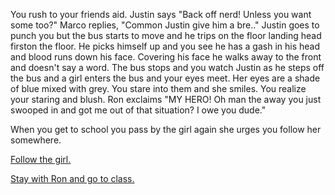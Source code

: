 You rush to your friends aid. Justin says "Back off nerd! Unless you want some too?" Marco replies, "Common Justin give him a bre.." Justin goes to punch you but the bus starts to move and he trips on the floor landing head firston the floor. He picks himself up and you see he has a gash in his head and blood runs down his face. Covering his face he walks away to the front and doesn't say a word. The bus stops and you watch Justin as he steps off the bus and a girl enters the bus and your eyes meet. Her eyes are a shade of blue mixed with grey. You stare into them and she smiles. You realize your staring and blush. Ron exclaims "MY HERO! Oh man the away you just swooped in and got me out of that situation? I owe you dude."

When you get to school you pass by the girl again she urges you follow her somewhere.

[Follow the girl.](follow-girl.md)

[Stay with Ron and go to class.](to-class.md)